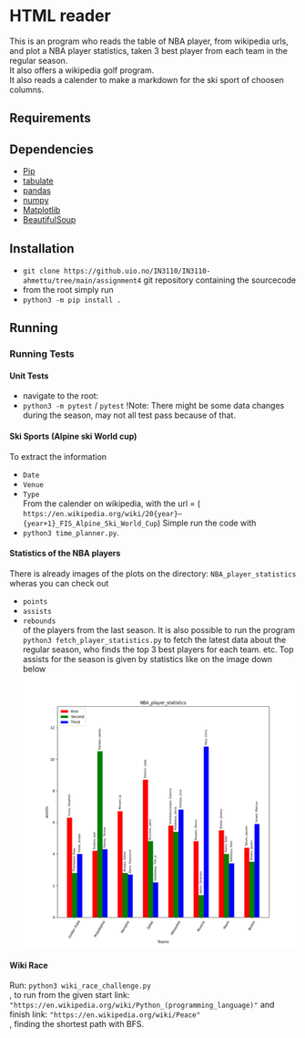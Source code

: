 # HTML reader

This is an program who reads the table of NBA player, from wikipedia urls, and plot a NBA player statistics, taken 3 best player from each team in the regular season.  
It also offers a wikipedia golf program.    
It also reads a calender to make a markdown for the ski sport of choosen columns.

## Requirements

## Dependencies
* [Pip](https://pypi.org/project/pip/)
* [tabulate](https://pypi.org/project/tabulate/)
* [pandas](https://pandas.pydata.org/docs/getting_started/install.html)
* [numpy](https://numpy.org/)
* [Matplotlib](https://matplotlib.org)
* [BeautifulSoup](https://pypi.org/project/beautifulsoup4/)


## Installation

* `git clone https://github.uio.no/IN3110/IN3110-ahmettu/tree/main/assignment4` git repository containing the sourcecode
* from the root simply run  
* `python3 -m pip install .`


## Running

### Running Tests

#### Unit Tests
* navigate to the root:
* `python3 -m pytest` / `pytest`
!Note: There might be some data changes during the season, may not all test pass because of that.

#### Ski Sports (Alpine ski World cup)
To extract the information 
* `Date`  
* `Venue`   
* `Type`  
From the calender on wikipedia, 
with the url = (
 `https://en.wikipedia.org/wiki/20{year}–{year+1}_FIS_Alpine_Ski_World_Cup`)
Simple run the code with   
* `python3 time_planner.py`.

#### Statistics of the NBA players
There is already images of the plots on the directory: `NBA_player_statistics` wheras you can check out
* `points`  
* `assists`  
* `rebounds`    
of the players from the last season. It is also possible to run the program `python3 fetch_player_statistics.py` to fetch the latest data about the regular season, who finds the top 3 best players for each team.
etc. Top assists for the season is given by statistics like on the image down below
![alt text](https://github.com/ahmetugsuz/HTML-Reader/blob/master/NBA_player_statistics/assists.png)



#### Wiki Race
Run: `python3 wiki_race_challenge.py`  
, to run from the given start link: `"https://en.wikipedia.org/wiki/Python_(programming_language)"` and finish link: `"https://en.wikipedia.org/wiki/Peace"`  
, finding the shortest path with BFS.


